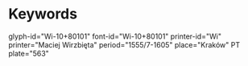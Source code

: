 # Keywords
glyph-id="Wi-10+80101"
font-id="Wi-10+80101"
printer-id="Wi"
printer="Maciej Wirzbięta"
period="1555/7-1605"
place="Kraków"
PT plate="563"
